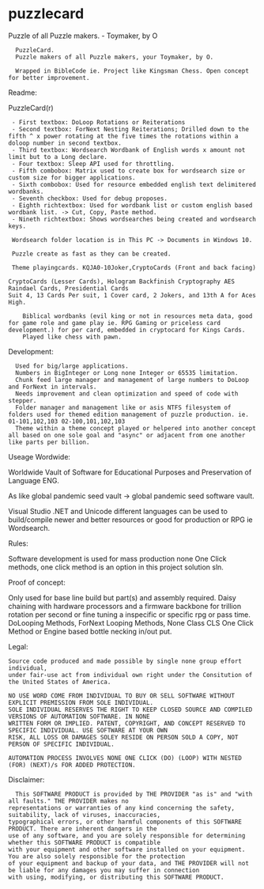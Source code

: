 # puzzlecard
Puzzle of all Puzzle makers. - Toymaker, by O

      PuzzleCard.
      Puzzle makers of all Puzzle makers, your Toymaker, by O.

      Wrapped in BibleCode ie. Project like Kingsman Chess. Open concept for better improvement.

Readme:

  PuzzleCard(r)
 
     - First textbox: DoLoop Rotations or Reiterations
     - Second textbox: ForNext Nesting Reiterations; Drilled down to the fifth ^ x power rotating at the five times the rotations within a doloop number in second textbox.
     - Third textbox: Wordsearch Wordbank of English words x amount not limit but to a Long declare.
     - Four textbox: Sleep API used for throttling.
     - Fifth combobox: Matrix used to create box for wordsearch size or custom size for bigger applications.
     - Sixth combobox: Used for resource embedded english text delimitered wordbanks.
     - Seventh checkbox: Used for debug proposes.
     - Eighth richtextbox: Used for wordbank list or custom english based wordbank list. -> Cut, Copy, Paste method.
     - Nineth richtextbox: Shows wordsearches being created and wordsearch keys.

     Wordsearch folder location is in This PC -> Documents in Windows 10.

     Puzzle create as fast as they can be created.

     Theme playingcards. KQJA0-10Joker,CryptoCards (Front and back facing)

	CryptoCards (Lesser Cards), Hologram Backfinish Cryptography AES Raindael Cards, Presidential Cards
	Suit 4, 13 Cards Per suit, 1 Cover card, 2 Jokers, and 13th A for Aces High.

        Biblical wordbanks (evil king or not in resources meta data, good for game role and game play ie. RPG Gaming or priceless card development.) for per card, embedded in cryptocard for Kings Cards.
        Played like chess with pawn.

Development:

      Used for big/large applications.
      Numbers in BigInteger or Long none Integer or 65535 limitation.
      Chunk feed large manager and management of large numbers to DoLoop and ForNext in intervals.
      Needs improvement and clean optimization and speed of code with stepper.
      Folder manager and management like or asis NTFS filesystem of folders used for themed edition management of puzzle production. ie. 01-101,102,103 02-100,101,102,103
      Theme within a theme concept played or helpered into another concept all based on one sole goal and "async" or adjacent from one another like parts per billion.
      

Useage Wordwide:

Worldwide Vault of Software for Educational Purposes and Preservation of Language ENG.

As like global pandemic seed vault -> global pandemic seed software vault.

Visual Studio .NET and Unicode different languages can be used to build/compile newer and better resources or good for production or RPG ie Wordsearch.

Rules:

Software development is used for mass production none One Click methods, one click method is an option in this project solution sln.

Proof of concept:

   Only used for base line build but part(s) and assembly required.
   Daisy chaining with hardware processors and a firmware backbone for trillion rotation per second or fine tuning a inspecific or specific rpg or pass time.
   DoLooping Methods, ForNext Looping Methods, None Class CLS One Click Method or Engine based bottle necking in/out put.
   
Legal:
   
    Source code produced and made possible by single none group effort individual, 
    under fair-use act from individual own right under the Consitution of the United States of America.

    NO USE WORD COME FROM INDIVIDUAL TO BUY OR SELL SOFTWARE WITHOUT EXPLICIT PREMISSION FROM SOLE INDIVIDUAL.
    SOLE INDIVIDUAL RESERVES THE RIGHT TO KEEP CLOSED SOURCE AND COMPILED VERSIONS OF AUTOMATION SOFTWARE. IN NONE
    WRITTEN FORM OR IMPLIED. PATENT, COPYRIGHT, AND CONCEPT RESERVED TO SPECIFIC INDIVIDUAL. USE SOFTWARE AT YOUR OWN
    RISK, ALL LOSS OR DAMAGES SOLEY RESIDE ON PERSON SOLD A COPY, NOT PERSON OF SPECIFIC INDIVIDUAL.

    AUTOMATION PROCESS INVOLVES NONE ONE CLICK (DO) (LOOP) WITH NESTED (FOR) (NEXT)/s FOR ADDED PROTECTION.
    
Disclaimer:

      This SOFTWARE PRODUCT is provided by THE PROVIDER "as is" and "with all faults." THE PROVIDER makes no 
    representations or warranties of any kind concerning the safety, suitability, lack of viruses, inaccuracies, 
    typographical errors, or other harmful components of this SOFTWARE PRODUCT. There are inherent dangers in the 
    use of any software, and you are solely responsible for determining whether this SOFTWARE PRODUCT is compatible 
    with your equipment and other software installed on your equipment. You are also solely responsible for the protection 
    of your equipment and backup of your data, and THE PROVIDER will not be liable for any damages you may suffer in connection 
    with using, modifying, or distributing this SOFTWARE PRODUCT.
